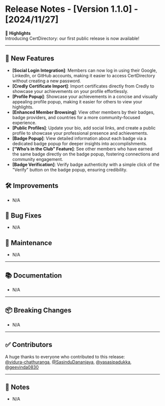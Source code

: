 # Release Notes - [Version 1.1.0] - [2024/11/27]

🎉 **Highlights**  
Introducing CertDirectory: our first public release is now available!

---

## 🚀 New Features
- **[Social Login Integration]**: Members can now log in using their Google, LinkedIn, or GitHub accounts, making it easier to access CertDirectory without creating a new password.
- **[Credly Certificate Import]**: Import certificates directly from Credly to showcase your achievements on your profile effortlessly.
- **[Profile Popup]**: Showcase your achievements in a concise and visually appealing profile popup, making it easier for others to view your highlights.
- **[Enhanced Member Browsing]**: View other members by their badges, badge providers, and countries for a more community-focused experience.
- **[Public Profiles]**: Update your bio, add social links, and create a public profile to showcase your professional presence and achievements.
- **[Badge Popup]**: View detailed information about each badge via a dedicated badge popup for deeper insights into accomplishments.
- **[“Who’s in the Club” Feature]**: See other members who have earned the same badge directly on the badge popup, fostering connections and community engagement.
- **[Badge Verification]**: Verify badge authenticity with a simple click of the "Verify" button on the badge popup, ensuring credibility.


## 🛠 Improvements
- N/A

## 🐛 Bug Fixes
- N/A

## 🧰 Maintenance
- N/A

---

## 📚 Documentation
- N/A

---

## 📦 Breaking Changes
- N/A

---

## ✅ Contributors
A huge thanks to everyone who contributed to this release:  
[@vidura-chathuranga](https://github.com/vidura-chathuranga), [@SasinduDananjaya](https://github.com/SasinduDananjaya), [@yasasipadukka](https://github.com/yasasipadukka), [@geevinda0830](https://github.com/geevinda0830)

---

## 📝 Notes
- N/A

